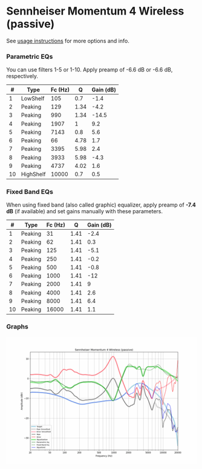 # Sennheiser Momentum 4 Wireless (passive)
See [usage instructions](https://github.com/jaakkopasanen/AutoEq#usage) for more options and info.

### Parametric EQs
You can use filters 1-5 or 1-10. Apply preamp of -6.6 dB or -6.6 dB, respectively.

|   # | Type      |   Fc (Hz) |    Q |   Gain (dB) |
|-----|-----------|-----------|------|-------------|
|   1 | LowShelf  |       105 | 0.7  |        -1.4 |
|   2 | Peaking   |       129 | 1.34 |        -4.2 |
|   3 | Peaking   |       990 | 1.34 |       -14.5 |
|   4 | Peaking   |      1907 | 1    |         9.2 |
|   5 | Peaking   |      7143 | 0.8  |         5.6 |
|   6 | Peaking   |        66 | 4.78 |         1.7 |
|   7 | Peaking   |      3395 | 5.98 |         2.4 |
|   8 | Peaking   |      3933 | 5.98 |        -4.3 |
|   9 | Peaking   |      4737 | 4.02 |         1.6 |
|  10 | HighShelf |     10000 | 0.7  |         0.5 |

### Fixed Band EQs
When using fixed band (also called graphic) equalizer, apply preamp of **-7.4 dB** (if available) and set gains manually with these parameters.

|   # | Type    |   Fc (Hz) |    Q |   Gain (dB) |
|-----|---------|-----------|------|-------------|
|   1 | Peaking |        31 | 1.41 |        -2.4 |
|   2 | Peaking |        62 | 1.41 |         0.3 |
|   3 | Peaking |       125 | 1.41 |        -5.1 |
|   4 | Peaking |       250 | 1.41 |        -0.2 |
|   5 | Peaking |       500 | 1.41 |        -0.8 |
|   6 | Peaking |      1000 | 1.41 |       -12   |
|   7 | Peaking |      2000 | 1.41 |         9   |
|   8 | Peaking |      4000 | 1.41 |         2.6 |
|   9 | Peaking |      8000 | 1.41 |         6.4 |
|  10 | Peaking |     16000 | 1.41 |         1.1 |

### Graphs
![](./Sennheiser%20Momentum%204%20Wireless%20(passive).png)
